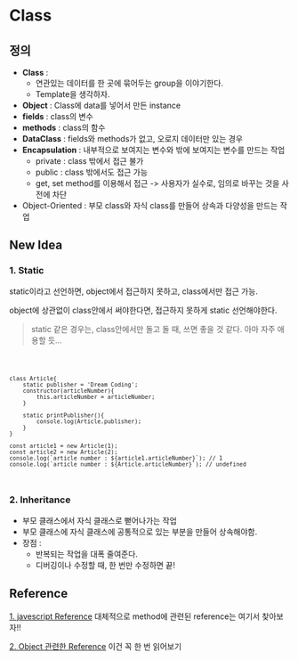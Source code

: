 # Class

## 정의
- **Class** : 
  - 연관있는 데이터를 한 곳에 묶어두는 group을 이야기한다.
  - Template을 생각하자.
- **Object** : Class에 data를 넣어서 만든 instance
- **fields** : class의 변수 
- **methods** : class의 함수
- **DataClass** : fields와 methods가 없고, 오로지 데이터만 있는 경우
- **Encapsulation** : 내부적으로 보여지는 변수와 밖에 보여지는 변수를 만드는 작업
  - private : class 밖에서 접근 불가
  - public : class 밖에서도 접근 가능
  - get, set method를 이용해서 접근 -> 사용자가 실수로, 임의로 바꾸는 것을 사전에 차단
- Object-Oriented : 부모 class와 자식 class를 만들어 상속과 다양성을 만드는 작업

## New Idea

### 1. Static

static이라고 선언하면, object에서 접근하지 못하고, class에서만 접근 가능.

object에 상관없이 class안에서 써야한다면, 접근하지 못하게 static 선언해야한다.

> static 같은 경우는, class안에서만 돌고 돌 때, 쓰면 좋을 것 같다. 아마 자주 애용할 듯...

<code>

    class Article{
        static publisher = 'Dream Coding';
        constructor(articleNumber){
            this.articleNumber = articleNumber;
        }

        static printPublisher(){
            console.log(Article.publisher);
        }
    }

    const article1 = new Article(1);
    const article2 = new Article(2);
    console.log(`article number : ${article1.articleNumber}`); // 1
    console.log(`article number : ${Article.articleNumber}`); // undefined

</code>

### 2. Inheritance

- 부모 클래스에서 자식 클래스로 뻗어나가는 작업
- 부모 클래스에 자식 클래스에 공통적으로 있는 부분을 만들어 상속해야함.
- 장점 :
  - 반복되는 작업을 대폭 줄여준다.
  - 디버깅이나 수정할 때, 한 번만 수정하면 끝!

## Reference

[1. javescript Reference](https://developer.mozilla.org/en-US/docs/Web/JavaScript/Reference) 대체적으로 method에 관련된 reference는 여기서 찾아보자!!

[2. Object 관련한 Reference](https://developer.mozilla.org/en-US/docs/Web/JavaScript/Reference/Global_Objects/Object) 이건 꼭 한 번 읽어보기
